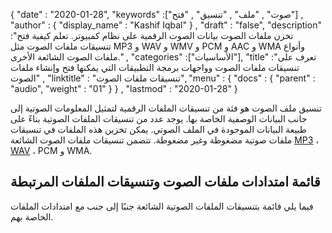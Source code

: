 {
  "date" : "2020-01-28",
  "keywords" :["صوت" , "ملف" , "تنسيق" , "فتح"] ,
  "author" : {
    "display_name" : "Kashif Iqbal"
} ,
  "draft" : "false",
  "description" :"تخزن ملفات الصوت بيانات الصوت الرقمية على نظام كمبيوتر. تعلم كيفية فتح تنسيقات ملفات الصوت مثل MP3 و WAV و WMV و PCM و AAC و WMA وأنواع ملفات الصوت الشائعة الأخرى." ,
  "categories" :["الأساسيات"],
  "title" :"تعرف على تنسيقات ملفات الصوت وواجهات برمجة التطبيقات التي يمكنها فتح وإنشاء ملفات الصوت" ,
  "linktitle" : "تنسيقات ملفات الصوت",
  "menu" : {
    "docs" : {
      "parent" : "audio",
      "weight" : "01"
}
} ,
  "lastmod" : "2020-01-28"
}


تنسيق ملف الصوت هو فئة من تنسيقات الملفات الرقمية لتمثيل المعلومات الصوتية إلى جانب البيانات الوصفية الخاصة بها. يوجد عدد من تنسيقات الملفات الصوتية بناءً على طبيعة البيانات الموجودة في الملف الصوتي. يمكن تخزين هذه الملفات في تنسيقات ملفات صوتية مضغوطة وغير مضغوطة. تتضمن تنسيقات ملفات الصوت الشائعة [MP3](/ar/audio/mp3/) ، [WAV](/ar/audio/wav/) ، PCM و WMA.

## قائمة امتدادات ملفات الصوت وتنسيقات الملفات المرتبطة

فيما يلي قائمة بتنسيقات الملفات الصوتية الشائعة جنبًا إلى جنب مع امتدادات الملفات الخاصة بهم.


